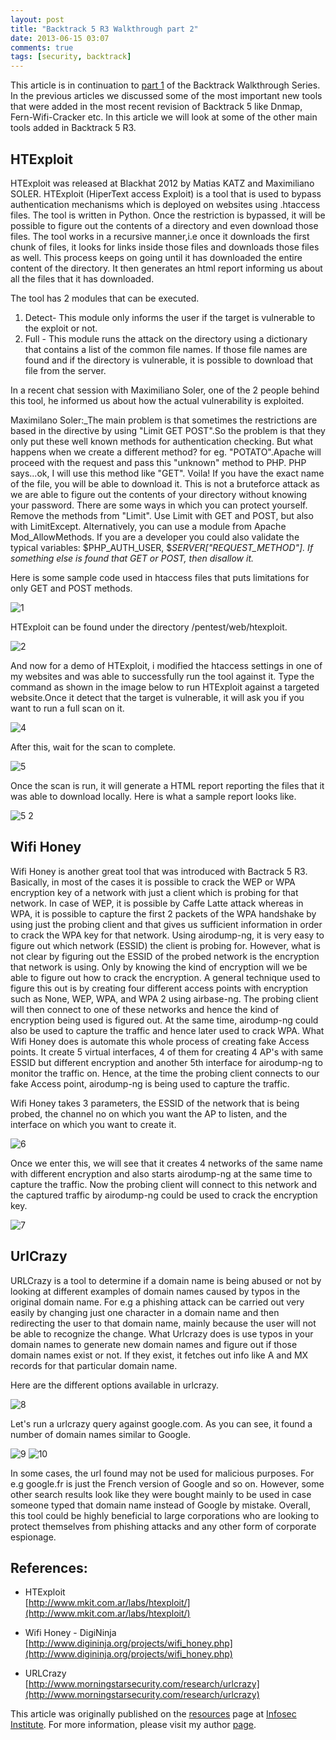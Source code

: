 ```yaml
---
layout: post
title: "Backtrack 5 R3 Walkthrough part 2"
date: 2013-06-15 03:07
comments: true
tags: [security, backtrack]
---
```


This article is in continuation to [part 1](http://resources.infosecinstitute.com/backtrack-5-part-1/) of the Backtrack Walkthrough Series. In the previous articles we discussed some of the most important new tools that were added in the most recent revision of Backtrack 5 like Dnmap, Fern-Wifi-Cracker etc. In this article we will look at some of the other main tools added in Backtrack 5 R3.

<!--more-->

## HTExploit

HTExploit was released at Blackhat 2012 by Matias KATZ and Maximiliano SOLER. HTExploit (HiperText access Exploit) is a tool that is used to bypass authentication mechanisms which is deployed on websites using .htaccess files. The tool is written in Python. Once the restriction is bypassed, it will be possible to figure out the contents of a directory and even download those files. The tool works in a recursive manner,i.e once it downloads the first chunk of files, it looks for links inside those files and downloads those files as well. This process keeps on going until it has downloaded the entire content of the directory. It then generates an html report informing us about all the files that it has downloaded.

The tool has 2 modules that can be executed.

1.  Detect- This module only informs the user if the target is vulnerable to the exploit or not.
2.  Full - This module runs the attack on the directory using a dictionary that contains a list of the common file names. If those file names are found and if the directory is vulnerable, it is possible to download that file from the server.

In a recent chat session with Maximiliano Soler, one of the 2 people behind this tool, he informed us about how the actual vulnerability is exploited.

Maximilano Soler:_The main problem is that sometimes the restrictions are based in the directive by using "Limit GET POST".So the problem is that they only put these well known methods for authentication checking. But what happens when we create a different method? for eg. "POTATO".Apache will proceed with the request and pass this "unknown" method to PHP. PHP says...ok, I will use this method like "GET". Voila! If you have the exact name of the file, you will be able to download it. This is not a bruteforce attack as we are able to figure out the contents of your directory without knowing your password. There are some ways in which you can protect yourself. Remove the methods from "Limit". Use Limit with GET and POST, but also with LimitExcept. Alternatively, you can use a module from Apache Mod_AllowMethods. If you are a developer you could also validate the typical variables: $PHP_AUTH_USER, $_SERVER["REQUEST_METHOD"]. If something else is found that GET or POST, then disallow it._

Here is some sample code used in htaccess files that puts limitations for only GET and POST methods.

![1](/images/posts/bt5r2/1.png)

HTExploit can be found under the directory /pentest/web/htexploit.

![2](/images/posts/bt5r2/2.png)

And now for a demo of HTExploit, i modified the htaccess settings in one of my websites and was able to successfully run the tool against it. Type the command as shown in the image below to run HTExploit against a targeted website.Once it detect that the target is vulnerable, it will ask you if you want to run a full scan on it.

![4](/images/posts/bt5r2/4.png)

After this, wait for the scan to complete.

![5](/images/posts/bt5r2/5.png)

Once the scan is run, it will generate a HTML report reporting the files that it was able to download locally. Here is what a sample report looks like.

![5 2](/images/posts/bt5r2/5_2.png)

## Wifi Honey

Wifi Honey is another great tool that was introduced with Bactrack 5 R3\. Basically, in most of the cases it is possible to crack the WEP or WPA encryption key of a network with just a client which is probing for that network. In case of WEP, it is possible by Caffe Latte attack whereas in WPA, it is possible to capture the first 2 packets of the WPA handshake by using just the probing client and that gives us sufficient information in order to crack the WPA key for that network. Using airodump-ng, it is very easy to figure out which network (ESSID) the client is probing for. However, what is not clear by figuring out the ESSID of the probed network is the encryption that network is using. Only by knowing the kind of encryption will we be able to figure out how to crack the encryption. A general technique used to figure this out is by creating four different access points with encryption such as None, WEP, WPA, and WPA 2 using airbase-ng. The probing client will then connect to one of these networks and hence the kind of encryption being used is figured out. At the same time, airodump-ng could also be used to capture the traffic and hence later used to crack WPA. What Wifi Honey does is automate this whole process of creating fake Access points. It create 5 virtual interfaces, 4 of them for creating 4 AP's with same ESSID but different encryption and another 5th interface for airodump-ng to monitor the traffic on. Hence, at the time the probing client connects to our fake Access point, airodump-ng is being used to capture the traffic.

Wifi Honey takes 3 parameters, the ESSID of the network that is being probed, the channel no on which you want the AP to listen, and the interface on which you want to create it.

![6](/images/posts/bt5r2/6.png)

Once we enter this, we will see that it creates 4 networks of the same name with different encryption and also starts airodump-ng at the same time to capture the traffic. Now the probing client will connect to this network and the captured traffic by airodump-ng could be used to crack the encryption key.

![7](/images/posts/bt5r2/7.png)

## UrlCrazy

URLCrazy is a tool to determine if a domain name is being abused or not by looking at different examples of domain names caused by typos in the original domain name. For e.g a phishing attack can be carried out very easily by changing just one character in a domain name and then redirecting the user to that domain name, mainly because the user will not be able to recognize the change. What Urlcrazy does is use typos in your domain names to generate new domain names and figure out if those domain names exist or not. If they exist, it fetches out info like A and MX records for that particular domain name.

Here are the different options available in urlcrazy.

![8](/images/posts/bt5r2/8.png)

Let's run a urlcrazy query against google.com. As you can see, it found a number of domain names similar to Google.

![9](/images/posts/bt5r2/9.png) ![10](/images/posts/bt5r2/10.png)

In some cases, the url found may not be used for malicious purposes. For e.g google.fr is just the French version of Google and so on. However, some other search results look like they were bought mainly to be used in case someone typed that domain name instead of Google by mistake. Overall, this tool could be highly beneficial to large corporations who are looking to protect themselves from phishing attacks and any other form of corporate espionage.

## References:

*   HTExploit  
    [http://www.mkit.com.ar/labs/htexploit/](http://www.mkit.com.ar/labs/htexploit/)

*   Wifi Honey - DigiNinja  
    [http://www.digininja.org/projects/wifi_honey.php](http://www.digininja.org/projects/wifi_honey.php)

*   URLCrazy  
    [http://www.morningstarsecurity.com/research/urlcrazy](http://www.morningstarsecurity.com/research/urlcrazy)

This article was originally published on the [resources](http://resources.infosecinstitute.com/) page at [Infosec Institute](http://infosecinstitute.com/). For more information, please visit my author [page](http://resources.infosecinstitute.com/author/prateek/).